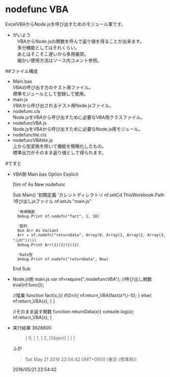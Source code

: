 # nodefunc VBA
  ExcelVBAからNode.jsを呼び出すためのモジュール軍です。  
  
* がいよう  
　VBAからNode.jsの関数を呼んで返り値を得ることが出来ます。  
　多分機能としてはそれくらい。  
　あとはそこそこ遅いから多用厳禁。  
　細かい使用方法はソース内コメント参照。  
    
##ファイル構成
* Main.bas  
VBAの呼び出す方のテスト用ファイル。  
標準モジュールとして登録して使用。  
* main.js  
VBAから呼び出されるテスト用Node.jsファイル。  
* nodefunc.cls  
Node.jsをVBAから呼び出すために必要なVBA用クラスファイル。  
* nodefuncVBA.js  
Node.jsをVBAから呼び出すために必要なNode.js用モジュール。  
* nodefunclite.cls  
* nodefuncVBAlite.js  
上から型変換を除いて機能を簡略化したもの。  
標準出力がそのまま返り値として得られます。  
  
#てすと
* VBA側 Main.bas
	Option Explicit

	Dim nf As New nodefunc
	
	Sub Main()
	    '初期定義
	    'カレントディレクトリ
	    nf.setCd ThisWorkbook.Path
	    '呼び出しjsファイル
	    nf.setJs "main.js"
	
	    '再帰関数
	    Debug.Print nf.nodefn("fact", 1, 10)
	
	    '配列
	    Dim Arr As Variant
	    Arr = nf.nodefn("returnData", Array(0, Array(1, Array(2, Array(3, "ふが")))))
	    Debug.Print Arr(1)(1)(1)(1)
	
	    'Date型
	    Debug.Print nf.nodefn("returnData", Now)
	End Sub
  
* Node.js側 main.js
	var nf=require("./nodefuncVBA");
	//呼び出し関数
	eval(nf.func());
	
	//階乗
	function fact(x,i){
		if(0<i){
			nf.return_VBA(fact(x*i,i-1));
		}
		else{
			nf.return_VBA(x);
		}
	}
	
	//そのまま返す関数
	function returnData(x){
		console.log(x);
		nf.return_VBA(x);
	}
  
* 実行結果
	 3628800 
	> [ 0, [ 1, [ 2, [Object] ] ] ]
	> 
	ふが
	> Sat May 21 2016 23:54:42 GMT+0900 (東京 (標準時))
	> 
	2016/05/21 23:54:42 

